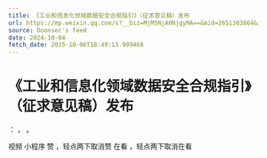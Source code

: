 ```yaml
---
title: 《工业和信息化领域数据安全合规指引》（征求意见稿）发布
url: https://mp.weixin.qq.com/s?__biz=MjM5NjA0NjgyMA==&mid=2651303864&idx=2&sn=cd539d4ccde1317879d0399749cf5061
source: Doonsec's feed
date: 2024-10-04
fetch_date: 2025-10-06T18:49:13.909468
---
```


# 《工业和信息化领域数据安全合规指引》（征求意见稿）发布

：
，
。

视频
小程序
赞
，轻点两下取消赞
在看
，轻点两下取消在看